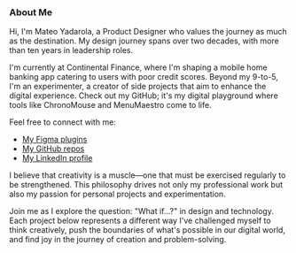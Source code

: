 ### About Me

Hi, I'm Mateo Yadarola, a Product Designer who values the journey as much as the destination. My design journey spans over two decades, with more than ten years in leadership roles.

I'm currently at Continental Finance, where I'm shaping a mobile home banking app catering to users with poor credit scores. Beyond my 9-to-5, I'm an experimenter, a creator of side projects that aim to enhance the digital experience. Check out my GitHub; it's my digital playground where tools like ChronoMouse and MenuMaestro come to life.

Feel free to connect with me:
- [My Figma plugins](https://www.figma.com/@sryo)
- [My GitHub repos](https://github.com/sryo)
- [My LinkedIn profile](https://www.linkedin.com/in/myadarola/)

I believe that creativity is a muscle—one that must be exercised regularly to be strengthened. This philosophy drives not only my professional work but also my passion for personal projects and experimentation.

Join me as I explore the question: "What if...?" in design and technology. Each project below represents a different way I've challenged myself to think creatively, push the boundaries of what's possible in our digital world, and find joy in the journey of creation and problem-solving.
